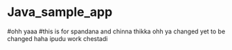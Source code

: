 # Java_sample_app
#ohh yaaa
#this is for spandana and chinna thikka
ohh ya
changed
yet to be changed
haha ipudu work chestadi
